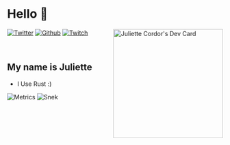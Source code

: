 # Hello 👋

<div align="left">
  <a href="https://app.daily.dev/jewlexx">
    <img
      src="https://github.com/jewlexx/jewlexx/blob/output/devcard.svg"
      width="256"
      align="right"
      alt="Juliette Cordor's Dev Card"
    />
  </a>
</div>

[![Twitter](https://img.shields.io/twitter/follow/jewelexx?color=blue&label=Twitter&logo=twitter&style=for-the-badge)](https://twitter.com/jewelexx)
[![Github](https://img.shields.io/github/followers/jewlexx?color=black&label=Github&logo=github&style=for-the-badge)](https://github.com/jewlexx)
[![Twitch](https://img.shields.io/twitch/status/jewlex?color=purple&label=Twitch&logo=twitch&style=for-the-badge)](https://twitch.tv/jewlexx)

<br />

## My name is Juliette

- I Use Rust :)

![Metrics](https://raw.githubusercontent.com/jewlexx/jewlexx/metrics/github-metrics.svg)
![Snek](https://raw.githubusercontent.com/jewlexx/jewlexx/snake/github-contribution-grid-snake.svg)
